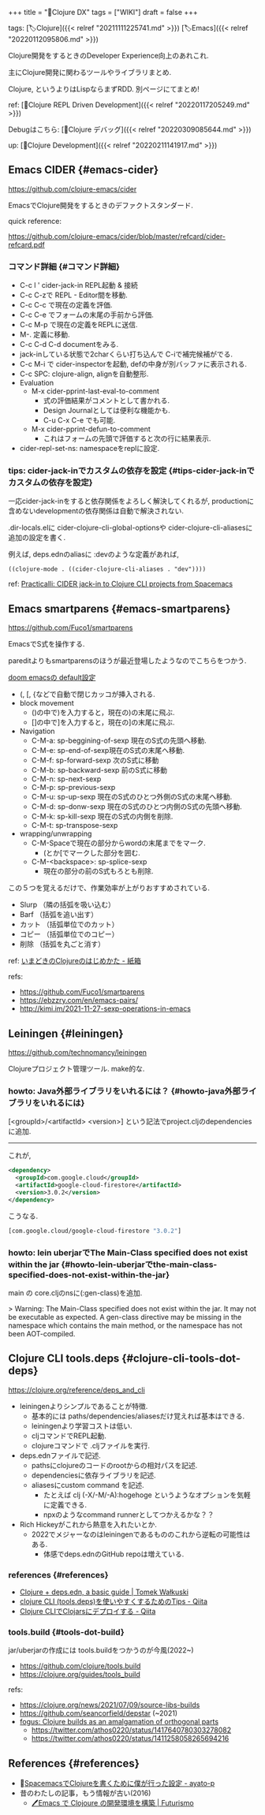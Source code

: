 +++
title = "📝Clojure DX"
tags = ["WIKI"]
draft = false
+++

tags: [🏷Clojure]({{< relref "20211111225741.md" >}}) [🏷Emacs]({{< relref "20220112095806.md" >}})

Clojure開発をするときのDeveloper Experience向上のあれこれ.

主にClojure開発に関わるツールやライブラリまとめ.

Clojure, というよりはLispならまずRDD. 別ページにてまとめ!

ref: [📝Clojure REPL Driven Development]({{< relref "20220117205249.md" >}})

Debugはこちら: [📝Clojure デバッグ]({{< relref "20220309085644.md" >}})

up: [📂Clojure Development]({{< relref "20220211141917.md" >}})


## Emacs CIDER {#emacs-cider}

<https://github.com/clojure-emacs/cider>

EmacsでClojure開発をするときのデファクトスタンダード.

quick reference:

<https://github.com/clojure-emacs/cider/blob/master/refcard/cider-refcard.pdf>


### コマンド詳細 {#コマンド詳細}

-   C-c l ' cider-jack-in REPL起動 &amp; 接続
-   C-c C-zで REPL - Editor間を移動.
-   C-c C-c で現在の定義を評価.
-   C-c C-e でフォームの末尾の手前から評価.
-   C-c M-p で現在の定義をREPLに送信.
-   M-. 定義に移動.
-   C-c C-d C-d documentをみる.
-   jack-inしている状態で2charくらい打ち込んで C-iで補完候補がでる.
-   C-c M-i で cider-inspectorを起動, defの中身が別バッファに表示される.
-   C-c SPC: clojure-align, alignを自動整形.
-   Evaluation
    -   M-x cider-pprint-last-eval-to-comment
        -   式の評価結果がコメントとして書かれる.
        -   Design Journalとしては便利な機能かも.
        -   C-u C-x C-e でも可能.
    -   M-x cider-pprint-defun-to-comment
        -   これはフォームの先頭で評価すると次の行に結果表示.
-   cider-repl-set-ns: namespaceをreplに設定.


### tips: cider-jack-inでカスタムの依存を設定 {#tips-cider-jack-inでカスタムの依存を設定}

一応cider-jack-inをすると依存関係をよろしく解決してくれるが,
productionに含めないdevelopmentの依存関係は自動で解決されない.

.dir-locals.elに cider-clojure-cli-global-optionsや
cider-clojure-cli-aliasesに追加の設定を書く.

例えば, deps.ednのaliasに :devのような定義があれば,

```emacs-lisp
((clojure-mode . ((cider-clojure-cli-aliases . "dev"))))
```

ref: [Practicalli: CIDER jack-in to Clojure CLI projects from Spacemacs](https://practical.li/blog/posts/cider-jack-in-to-clojure-cli-projects-from-spacemacs/)


## Emacs smartparens {#emacs-smartparens}

<https://github.com/Fuco1/smartparens>

EmacsでS式を操作する.

pareditよりもsmartparensのほうが最近登場したようなのでこちらをつかう.

[doom emacsの default設定](https://github.com/hlissner/doom-emacs/blob/master/modules/config/default/%2Bemacs-bindings.el)

-   (, [, {などで自動で閉じカッコが挿入される.
-   block movement
    -   ()の中で)を入力すると，現在の)の末尾に飛ぶ.
    -   []の中で]を入力すると，現在の]の末尾に飛ぶ.
-   Navigation
    -   C-M-a: sp-beggining-of-sexp 現在のS式の先頭へ移動.
    -   C-M-e: sp-end-of-sexp現在のS式の末尾へ移動.
    -   C-M-f: sp-forward-sexp 次のS式に移動
    -   C-M-b: sp-backward-sexp 前のS式に移動
    -   C-M-n: sp-next-sexp
    -   C-M-p: sp-previous-sexp
    -   C-M-u: sp-up-sexp 現在のS式のひとつ外側のS式の末尾へ移動.
    -   C-M-d: sp-donw-sexp 現在のS式のひとつ内側のS式の先頭へ移動.
    -   C-M-k: sp-kill-sexp 現在のS式の内側を削除.
    -   C-M-t: sp-transpose-sexp
-   wrapping/unwrapping
    -   C-M-Spaceで現在の部分からwordの末尾までをマーク.
        -   (とか[でマークした部分を囲む.
    -   C-M-&lt;backspace&gt;: sp-splice-sexp
        -   現在の部分の前のS式もろとも削除.

この５つを覚えるだけで、作業効率が上がりおすすめされている.

-   Slurp （隣の括弧を吸い込む）
-   Barf （括弧を追い出す）
-   カット （括弧単位でのカット）
-   コピー （括弧単位でのコピー）
-   削除 （括弧を丸ごと消す）

ref: [いまどきのClojureのはじめかた - 紙箱](https://boxofpapers.hatenablog.com/entry/2018/10/06/210602)

refs:

-   <https://github.com/Fuco1/smartparens>
-   <https://ebzzry.com/en/emacs-pairs/>
-   <http://kimi.im/2021-11-27-sexp-operations-in-emacs>


## Leiningen {#leiningen}

<https://github.com/technomancy/leiningen>

Clojureプロジェクト管理ツール. make的な.


### howto: Java外部ライブラリをいれるには？ {#howto-java外部ライブラリをいれるには}

[&lt;groupId&gt;/&lt;artifactId&gt; &lt;version&gt;] という記法でproject.cljのdependenciesに追加.

---

これが,

```xml
<dependency>
  <groupId>com.google.cloud</groupId>
  <artifactId>google-cloud-firestore</artifactId>
  <version>3.0.2</version>
</dependency>
```

こうなる.

```clojure
[com.google.cloud/google-cloud-firestore "3.0.2"]
```


### howto: lein uberjarでThe Main-Class specified does not exist within the jar {#howto-lein-uberjarでthe-main-class-specified-does-not-exist-within-the-jar}

main の core.cljのnsに(:gen-class)を追加.

&gt; Warning: The Main-Class specified does not exist within the jar. It may not be executable as expected. A gen-class directive may be missing in the namespace which contains the main method, or the namespace has not been AOT-compiled.


## Clojure CLI tools.deps {#clojure-cli-tools-dot-deps}

<https://clojure.org/reference/deps_and_cli>

-   leiningenよりシンプルであることが特徴.
    -   基本的には paths/dependencies/aliasesだけ覚えれば基本はできる.
    -   leiningenより学習コストは低い.
    -   cljコマンドでREPL起動.
    -   clojureコマンドで .cljファイルを実行.
-   deps.ednファイルで記述.
    -   pathsにclojureのコードのrootからの相対パスを記述.
    -   dependenciesに依存ライブラリを記述.
    -   aliasesにcustom command を記述.
        -   たとえば clj (-X/-M/-A):hogehoge というようなオプションを気軽に定義できる.
        -   npxのようなcommand runnerとしてつかえるかな？？
-   Rich Hickeyがこれから熱意を入れたいとか.
    -   2022でメジャーなのはleiningenであるもののこれから逆転の可能性はある.
        -   体感でdeps.ednのGitHub repoは増えている.


### references {#references}

-   [Clojure + deps.edn, a basic guide | Tomek Wałkuski](https://tomekw.com/clojure-deps-edn-a-basic-guide/)
-   [clojure CLI (tools.deps)を使いやすくするためのTips - Qiita](https://qiita.com/k2nakamura/items/03eed17a06a4b963dac5)
-   [Clojure CLIでClojarsにデプロイする - Qiita](https://qiita.com/totakke/items/e20405be6c2cf55ec9ac)


### tools.build {#tools-dot-build}

jar/uberjarの作成には tools.buildをつかうのが今風(2022~)

-   <https://github.com/clojure/tools.build>
-   <https://clojure.org/guides/tools_build>

refs:

-   <https://clojure.org/news/2021/07/09/source-libs-builds>
-   <https://github.com/seancorfield/depstar> (~2021)
-   [fogus: Clojure builds as an amalgamation of orthogonal parts](http://blog.fogus.me/2021/07/20/clojure-builds-as-an-amalgamation-of-orthogonal-parts/)
    -   <https://twitter.com/athos0220/status/1417640780303278082>
    -   <https://twitter.com/athos0220/status/1411258058265694216>


## References {#references}

-   🔗[SpacemacsでClojureを書くために僕が行った設定 - ayato-p](https://scrapbox.io/ayato-p/Spacemacs%E3%81%A7Clojure%E3%82%92%E6%9B%B8%E3%81%8F%E3%81%9F%E3%82%81%E3%81%AB%E5%83%95%E3%81%8C%E8%A1%8C%E3%81%A3%E3%81%9F%E8%A8%AD%E5%AE%9A)
-   昔のわたしの記事，もう情報が古い(2016)
    -   [🖊Emacs で Clojoure の開発環境を構築 | Futurismo](https://futurismo.biz/archives/5742/)
